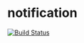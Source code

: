 # notification

[![Build Status](https://travis-ci.org/jiangyu7408/notification.svg)](https://travis-ci.org/jiangyu7408/notification)
